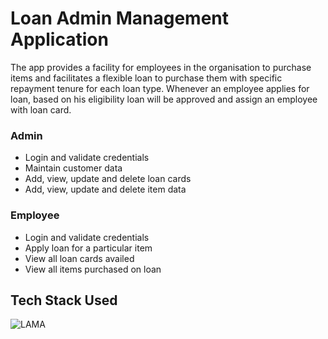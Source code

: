 # Loan Admin Management Application
The app provides a facility for employees in the organisation to purchase items and facilitates a flexible loan to purchase them with specific repayment tenure for each loan type. Whenever an employee applies for loan, based on his eligibility loan will be approved and assign an employee with loan card.

### Admin
- Login and validate credentials
- Maintain customer data
- Add, view, update and delete loan cards
- Add, view, update and delete item data

### Employee
- Login and validate credentials
- Apply loan for a particular item
- View all loan cards availed
- View all items purchased on loan

## Tech Stack Used
![LAMA](https://github.com/sakshijain009/Loan-Admin-Management-Application/assets/62885857/2632b690-cd28-44fd-90e5-66f4dcd2785c)
